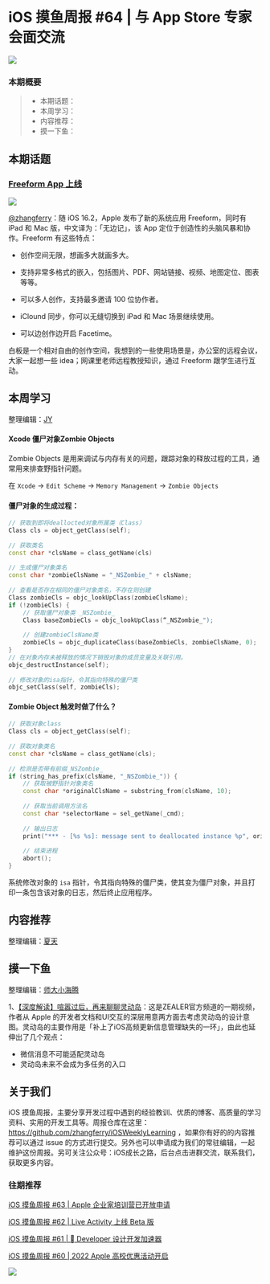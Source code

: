 # iOS 摸鱼周报 #64 | 与 App Store 专家会面交流

![](https://cdn.zhangferry.com/Images/moyu_weekly_cover.jpeg)

### 本期概要

> * 本期话题：
> * 本周学习：
> * 内容推荐：
> * 摸一下鱼：

## 本期话题

### [Freeform App 上线](https://www.apple.com/newsroom/2022/12/apple-launches-freeform-a-powerful-new-app-designed-for-creative-collaboration/ "Freeform App上线")

![](https://cdn.zhangferry.com/Images/20221215212106.png)

[@zhangferry](zhangferry.com)：随 iOS 16.2，Apple 发布了新的系统应用 Freeform，同时有 iPad 和 Mac 版，中文译为：「无边记」，该 App 定位于创造性的头脑风暴和协作。Freeform 有这些特点：

* 创作空间无限，想画多大就画多大。

* 支持非常多格式的嵌入，包括图片、PDF、网站链接、视频、地图定位、图表等等。

* 可以多人创作，支持最多邀请 100 位协作者。

* iClound 同步，你可以无缝切换到 iPad 和 Mac 场景继续使用。

* 可以边创作边开启 Facetime。

白板是一个相对自由的创作空间，我想到的一些使用场景是，办公室的远程会议，大家一起想一些 idea；网课里老师远程教授知识，通过 Freeform 跟学生进行互动。

## 本周学习

整理编辑：[JY](https://juejin.cn/user/1574156380931144/posts)
#### Xcode 僵尸对象Zombie Objects

Zombie Objects 是用来调试与内存有关的问题，跟踪对象的释放过程的工具，通常用来排查野指针问题。

在 `Xcode` -> `Edit Scheme` -> `Memory Management` -> `Zombie Objects` 

#### 僵尸对象的生成过程：

```C++
// 获取到即将deallocted对象所属类（Class）
Class cls = object_getClass(self);
    
// 获取类名
const char *clsName = class_getName(cls)
    
// 生成僵尸对象类名
const char *zombieClsName = "_NSZombie_" + clsName;
    
// 查看是否存在相同的僵尸对象类名，不存在则创建
Class zombieCls = objc_lookUpClass(zombieClsName);
if (!zombieCls) {
    // 获取僵尸对象类 _NSZombie_
    Class baseZombieCls = objc_lookUpClass(“_NSZombie_");
        
    // 创建zombieClsName类
    zombieCls = objc_duplicateClass(baseZombieCls, zombieClsName, 0);
}
// 在对象内存未被释放的情况下销毁对象的成员变量及关联引用。
objc_destructInstance(self);
    
// 修改对象的isa指针，令其指向特殊的僵尸类
objc_setClass(self, zombieCls);
```

#### Zombie Object 触发时做了什么？

```C++
// 获取对象class
Class cls = object_getClass(self);
    
// 获取对象类名
const char *clsName = class_getName(cls);
    
// 检测是否带有前缀_NSZombie_
if (string_has_prefix(clsName, "_NSZombie_")) {
    // 获取被野指针对象类名
    const char *originalClsName = substring_from(clsName, 10);
     
    // 获取当前调用方法名
    const char *selectorName = sel_getName(_cmd);
    　　
    // 输出日志
    print("*** - [%s %s]: message sent to deallocated instance %p", originalClsName, selectorName, self);
        
    // 结束进程
    abort();
}
```

系统修改对象的 `isa` 指针，令其指向特殊的僵尸类，使其变为僵尸对象，并且打印一条包含该对象的日志，然后终止应用程序。

## 内容推荐

整理编辑：[夏天](https://juejin.cn/user/3298190611456638)




## 摸一下鱼

整理编辑：[师大小海腾](https://juejin.cn/user/782508012091645/posts)

1、[【深度解读】喧嚣过后，再来聊聊灵动岛](https://www.bilibili.com/video/BV1W14y1N7MY "【深度解读】喧嚣过后，再来聊聊灵动岛")：这是ZEALER官方频道的一期视频，作者从 Apple 的开发者文档和UI交互的深层用意两方面去考虑灵动岛的设计意图。灵动岛的主要作用是「补上了iOS高频更新信息管理缺失的一环」，由此也延伸出了几个观点：

* 微信消息不可能适配灵动岛
* 灵动岛未来不会成为多任务的入口


## 关于我们

iOS 摸鱼周报，主要分享开发过程中遇到的经验教训、优质的博客、高质量的学习资料、实用的开发工具等。周报仓库在这里：https://github.com/zhangferry/iOSWeeklyLearning ，如果你有好的的内容推荐可以通过 issue 的方式进行提交。另外也可以申请成为我们的常驻编辑，一起维护这份周报。另可关注公众号：iOS成长之路，后台点击进群交流，联系我们，获取更多内容。

### 往期推荐

[iOS 摸鱼周报 #63 | Apple 企业家培训营已开放申请](https://mp.weixin.qq.com/s/nAMshUG4AjWLAAHOFPVqXg)

[iOS 摸鱼周报 #62 |  Live Activity 上线 Beta 版 ](https://mp.weixin.qq.com/s/HySX4Yaf3Zxy8Wn-LyUO0A)

[iOS 摸鱼周报 #61 |  Developer 设计开发加速器](https://mp.weixin.qq.com/s/WfwqRhC-9-isUanv8ZnvMQ)

[iOS 摸鱼周报 #60 | 2022 Apple 高校优惠活动开启](https://mp.weixin.qq.com/s/5chb-a9u7VMdLis1FG6B6Q)

![](https://cdn.zhangferry.com/Images/WechatIMG384.jpeg)
